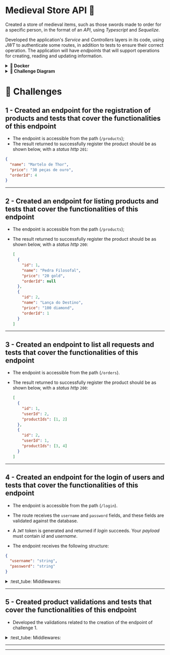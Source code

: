 # Medieval Store API 🚀

Created a store of medieval items, such as those swords made to order for a specific person, in the format of an _API_, using _Typescript_ and _Sequelize_.

Developed the application's _Service_ and _Controllers_ layers in its code, using _JWT_ to authenticate some routes, in addition to tests to ensure their correct operation. The application will have _endpoints_ that will support operations for creating, reading and updating information.


<details>
  <summary><strong>🐳 Docker</strong></summary>

> Run the `app-trybesmith` and `db` services with the command `docker-compose up -d --build`.

- These services will start up a container named `trybesmith_api` and another named `trybesmith_db`.

  > Run the `npm run db:reset` command (this command will work only after creating the requested types in the requirement) to create the database, the tables that will be used and populate them.

  > Use the command `docker exec -it trybesmith_api bash` to enter the container.
  > 
- To view the nodemon logs in your terminal use the following commands:

  > `docker ps`: to view the active containers and get the `CONTAINER ID`;

  > `docker logs -f <container_id>`: to view your server logs with nodemon;

</details>

</details>

<details>
  <summary><strong>🎲 Challenge Diagram </strong></summary>

  <img src="images/diagram-der.png" height="200px" />

</details>


# :game_die: Challenges


## 1 - Created an endpoint for the registration of products and tests that cover the functionalities of this endpoint

- The endpoint is accessible from the path (`/products`);
- The result returned to successfully register the product should be as shown below, with a _status http_ `201`:

```json
{
  "name": "Martelo de Thor",
  "price": "30 peças de ouro",
  "orderId": 4
}
```

---

## 2 - Created an endpoint for listing products and tests that cover the functionalities of this endpoint

- The endpoint is accessible from the path (`/products`);
- The result returned to successfully register the product should be as shown below, with a _status http_ `200`:

  ```json
  [
    {
      "id": 1,
      "name": "Pedra Filosofal",
      "price": "20 gold",
      "orderId": null
    },
    {
      "id": 2,
      "name": "Lança do Destino",
      "price": "100 diamond",
      "orderId": 1
    }
  ]
  ```

---

## 3 - Created an endpoint to list all requests and tests that cover the functionalities of this endpoint

- The endpoint is accessible from the path (`/orders`).
- The result returned to successfully register the product should be as shown below, with a _status http_ `200`:


  ```json
  [
    {
      "id": 1,
      "userId": 2,
      "productIds": [1, 2]
    },
    {
      "id": 2,
      "userId": 1,
      "productIds": [3, 4]
    }
  ]
  ```

---

## 4 - Created an endpoint for the login of users and tests that cover the functionalities of this endpoint

- The endpoint is accessible from the path  (`/login`).

- The route receives the `username` and `password` fields, and these fields are validated against the database.

- A `JWT` token is generated and returned if _login_ succeeds. Your _payload_ must contain _id_ and _username_.

-  The endpoint receives the following structure:

```json
{
  "username": "string",
  "password": "string"
}
```

<details>
 <summary> :test_tube: Middlewares:</summary>

> 👉  If the _login_ does not have the "username" field, the result returned should be an http_status_ `400`: 

  ```json
  { "message": "\"username\" and \"password\" are required" }
  ```

  - If the _login_ does not have the "password" field, the result returned should be a _status http_ `400`:

  ```json
  { "message": "\"username\" and \"password\" are required" }
  ```

  -If the _login_ has a username that does not exist in the database it will be considered invalid and the result returned should be a _status http_ `401`:

  ```json
  { "message": "Username or password invalid" }
  ```

  - If the login has a password that does not match the password saved in the database, it is considered invalid and the result returned should be a _status http_ `401`:

  ```json
  { "message": "Username or password invalid" }
  ```

  - If the login was successful, the result should be a _status http_ `200` and should return a _token_ in the format below (the _token_ does not need to be exactly like this):

  ```json
  {
    "token": "eyJhbGciOiJIUzI1NiIsInR5cCI6IkpXVCJ9.eyJpZCI6MSwidXNlcm5hbWUiOiJIYWdhciIsImlhdCI6MTY4Njc1NDc1Nn0.jqAuJkcLp0RuvrOd4xKxtj_lm3Z3-73gQQ9IVmwE5gA"
  }
```

</details>

---

## 5 - Created product validations and tests that cover the functionalities of this endpoint

- Developed the validations related to the creation of the endpoint of challenge 1.

<details close>

  <summary> :test_tube: Middlewares: </summary>

  <br>

> 👉 For name

  - If the "name" field is not informed, the result returned should be a _status http_ `400`:

  ```json
  { "message": "\"name\" is required" }
  ```

  - If the field "name" is not of type `string`, the result returned should be a _status http_ `422`:

  ```json
  { "message": "\"name\" must be a string" }
  ```

  - If the "name" field is not a string longer than 2 characters, the result returned should be a _status http_ `422`:

  ```json
  { "message": "\"name\" length must be at least 3 characters long" }
  ```

> 👉 For price

  - If the "price" field is not informed, the result returned should be a _status http_ `400` and

  ```json
  { "message": "\"price\" is required" }
  ```

  - If the "price" field is not of type `string`, the result returned should be a _status http_ `422`:

  ```json
  { "message": "\"price\" must be a string" }
  ```

  - If the "price" field is not a string of more than 2 characters, the result returned should be a _status http_ `422`:

  ```json
  { "message": "\"price\" length must be at least 3 characters long" }
  ```

</details>

---


---
